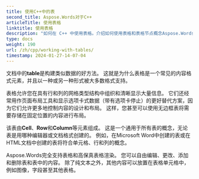 ```yaml
---
title: 使用C++中的表
second_title: Aspose.Words对于C++
articleTitle: 使用表格
linktitle: 使用表格
description: "如何在 C++ 中使用表格。介绍如何使用表格和表格节点概念Aspose.Words 对于 C++ 。"
type: docs
weight: 190
url: /zh/cpp/working-with-tables/
timestamp: 2024-01-27-14-07-04
---
```


文档中的**table**是构建类似数据的好方法。 这就是为什么表格是一个常见的内容格式元素，并且以一种或另一种形式被大多数格式支持。

表格允许您在具有行和列的网格类型结构中组织和清晰显示大量信息。 它们还经常用作页面布局工具和显示选项卡式数据（带有选项卡停止）的更好替代方案，因为它们允许更多地控制内容的设计和布局。 这样，您甚至可以使用无边框表将需要存储在固定位置的内容进行布局。

该表由**Cell**、**Row**和**Column**等元素组成。 这是一个通用于所有表的概念，无论表是用哪种编辑器或文档格式创建的。 例如，在Microsoft Word中创建的表或在HTML文档中创建的表将符合单元格、行和列的概念。

Aspose.Words完全支持表格和高保真表格渲染。 您可以自由编辑、更改、添加和删除表和表中的内容。 除了纯文本之外，其他内容可以放置在表格单元格中，例如图像，字段甚至其他表格。
